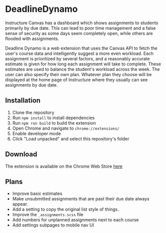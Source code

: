 # DeadlineDynamo
Instructure Canvas has a dashboard which shows assignments to students primarily by due date. This can lead to poor time management and a false sense of security as some days seem completely open, while others are flooded with assignments.

Deadline Dynamo is a web extension that uses the Canvas API to fetch the user's course data and intelligently suggest a more even workload. Each assignment is prioritized by several factors, and a reasonably accurate estimate is given for how long each assignment will take to complete. These estimates are used to balance the student's workload across the week. The user can also specify their own plan. Whatever plan they choose will be displayed at the home page of Instructure where they usually can see assignments by due date.

## Installation

1. Clone the repository
2. Run `npm install` to install dependencies
3. Run `npm run build` to build the extension
4. Open Chrome and navigate to `chrome://extensions/`
5. Enable developer mode
6. Click "Load unpacked" and select this repository's folder

## Download

The extension is available on the Chrome Web Store [here](https://chromewebstore.google.com/detail/deadlinedynamo/acoekmocjobgoopjbhdjbiaeegdknfel)

## Plans

* Improve basic estimates
* Make unsubmitted assignments that are past their due date always appear.
* Add a setting to copy the original list style of things.
* Improve the `_assignments.scss` file
* Add numbers for unplanned assignments next to each course
* Add settings subpages to mobile nav UI

